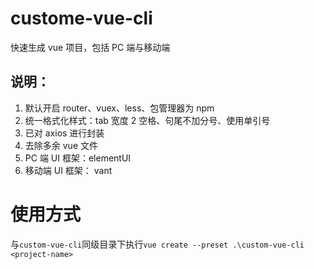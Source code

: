 # custome-vue-cli

快速生成 vue 项目，包括 PC 端与移动端

## 说明：

1. 默认开启 router、vuex、less、包管理器为 npm
2. 统一格式化样式：tab 宽度 2 空格、句尾不加分号、使用单引号
3. 已对 axios 进行封装
4. 去除多余 vue 文件
5. PC 端 UI 框架：elementUI
6. 移动端 UI 框架： vant

# 使用方式

与`custom-vue-cli`同级目录下执行`vue create --preset .\custom-vue-cli <project-name>`
